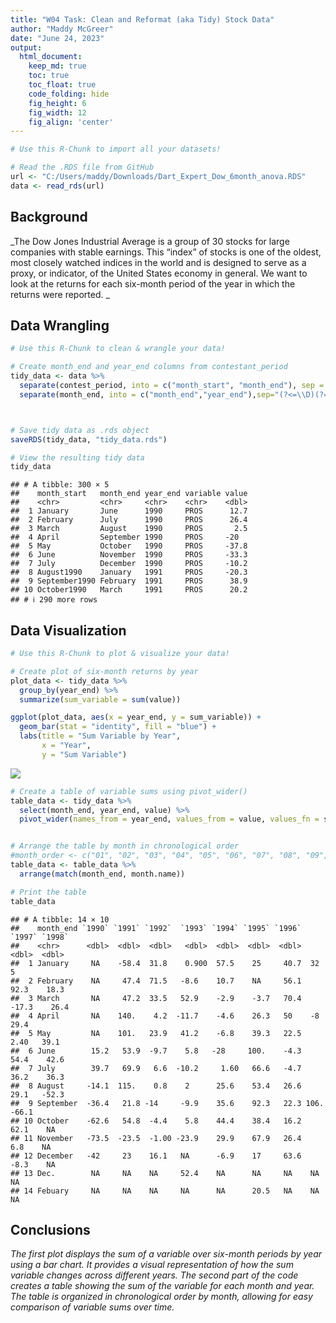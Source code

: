 ```yaml
---
title: "W04 Task: Clean and Reformat (aka Tidy) Stock Data"
author: "Maddy McGreer"
date: "June 24, 2023"
output:
  html_document:  
    keep_md: true
    toc: true
    toc_float: true
    code_folding: hide
    fig_height: 6
    fig_width: 12
    fig_align: 'center'
---
```







```r
# Use this R-Chunk to import all your datasets!

# Read the .RDS file from GitHub
url <- "C:/Users/maddy/Downloads/Dart_Expert_Dow_6month_anova.RDS"
data <- read_rds(url)
```

## Background

_The Dow Jones Industrial Average is a group of 30 stocks for large companies with stable earnings. This “index” of stocks is one of the oldest, most closely watched indices in the world and is designed to serve as a proxy, or indicator, of the United States economy in general. We want to look at the returns for each six-month period of the year in which the returns were reported. _

## Data Wrangling



```r
# Use this R-Chunk to clean & wrangle your data!

# Create month_end and year_end columns from contestant_period
tidy_data <- data %>%
  separate(contest_period, into = c("month_start", "month_end"), sep = "-")%>%
  separate(month_end, into = c("month_end","year_end"),sep="(?<=\\D)(?=\\d)",remove=TRUE)



# Save tidy data as .rds object
saveRDS(tidy_data, "tidy_data.rds")

# View the resulting tidy data
tidy_data
```

```
## # A tibble: 300 × 5
##    month_start   month_end year_end variable value
##    <chr>         <chr>     <chr>    <chr>    <dbl>
##  1 January       June      1990     PROS      12.7
##  2 February      July      1990     PROS      26.4
##  3 March         August    1990     PROS       2.5
##  4 April         September 1990     PROS     -20  
##  5 May           October   1990     PROS     -37.8
##  6 June          November  1990     PROS     -33.3
##  7 July          December  1990     PROS     -10.2
##  8 August1990    January   1991     PROS     -20.3
##  9 September1990 February  1991     PROS      38.9
## 10 October1990   March     1991     PROS      20.2
## # ℹ 290 more rows
```

## Data Visualization


```r
# Use this R-Chunk to plot & visualize your data!

# Create plot of six-month returns by year
plot_data <- tidy_data %>%
  group_by(year_end) %>%
  summarize(sum_variable = sum(value))

ggplot(plot_data, aes(x = year_end, y = sum_variable)) +
  geom_bar(stat = "identity", fill = "blue") +
  labs(title = "Sum Variable by Year",
       x = "Year",
       y = "Sum Variable")
```

![](w4task_tidydata_files/figure-html/plot_data-1.png)<!-- -->

```r
# Create a table of variable sums using pivot_wider()
table_data <- tidy_data %>%
  select(month_end, year_end, value) %>%
  pivot_wider(names_from = year_end, values_from = value, values_fn = sum) 


# Arrange the table by month in chronological order
#month_order <- c("01", "02", "03", "04", "05", "06", "07", "08", "09", "10", "11", "12")
table_data <- table_data %>%
  arrange(match(month_end, month.name))

# Print the table
table_data
```

```
## # A tibble: 14 × 10
##    month_end `1990` `1991` `1992`  `1993` `1994` `1995` `1996` `1997` `1998`
##    <chr>      <dbl>  <dbl>  <dbl>   <dbl>  <dbl>  <dbl>  <dbl>  <dbl>  <dbl>
##  1 January     NA    -58.4  31.8    0.900  57.5    25     40.7  32       5  
##  2 February    NA     47.4  71.5   -8.6    10.7    NA     56.1  92.3    18.3
##  3 March       NA     47.2  33.5   52.9    -2.9    -3.7   70.4 -17.3    26.4
##  4 April       NA    140.    4.2  -11.7    -4.6    26.3   50    -8      29.4
##  5 May         NA    101.   23.9   41.2    -6.8    39.3   22.5   2.40   39.1
##  6 June        15.2   53.9  -9.7    5.8   -28     100.    -4.3  54.4    42.6
##  7 July        39.7   69.9   6.6  -10.2     1.60   66.6   -4.7  36.2    36.3
##  8 August     -14.1  115.    0.8    2      25.6    53.4   26.6  29.1   -52.3
##  9 September  -36.4   21.8 -14     -9.9    35.6    92.3   22.3 106.    -66.1
## 10 October    -62.6   54.8  -4.4    5.8    44.4    38.4   16.2  62.1    NA  
## 11 November   -73.5  -23.5  -1.00 -23.9    29.9    67.9   26.4   6.8    NA  
## 12 December   -42     23    16.1   NA      -6.9    17     63.6  -8.3    NA  
## 13 Dec.        NA     NA    NA     52.4    NA      NA     NA    NA      NA  
## 14 Febuary     NA     NA    NA     NA      NA      20.5   NA    NA      NA
```

## Conclusions

_The first plot displays the sum of a variable over six-month periods by year using a bar chart. It provides a visual representation of how the sum variable changes across different years. The second part of the code creates a table showing the sum of the variable for each month and year. The table is organized in chronological order by month, allowing for easy comparison of variable sums over time._
